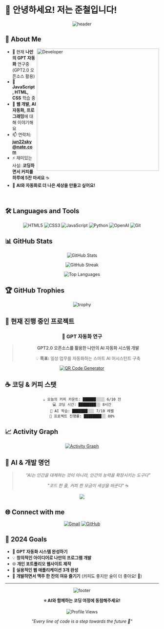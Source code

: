 # 👋 안녕하세요! 저는 준철입니다!

<div align="center">
  
![header](https://capsule-render.vercel.app/api?type=waving&color=gradient&height=200&section=header&text=Welcome%20to%20My%20GitHub!&fontSize=70&fontAlignY=35&animation=twinkling&fontColor=white)

</div>

## 🚀 About Me

<img align="right" alt="Developer" width="400" src="https://media.giphy.com/media/26tn33aiTi1jkl6H6/giphy.gif">

- 🔭 현재 **나만의 GPT 자동화** 연구중 (GPT2.0 오픈소스 활용)
- 🌱 **JavaScript, HTML, CSS** 학습 중
- 💬 **웹 개발, AI 자동화, 프로그래밍**에 대해 이야기해요
- 📫 연락처: **jun22sky@nate.com**
- ⚡ 재미있는 사실: **코딩하면서 커피를 하루에 5잔 마셔요** ☕
- 🤖 **AI와 자동화로 더 나은 세상을 만들고 싶어요!**

<br clear="both"/>

## 🛠️ Languages and Tools

<div align="center">

![HTML5](https://img.shields.io/badge/html5-%23E34F26.svg?style=for-the-badge&logo=html5&logoColor=white)
![CSS3](https://img.shields.io/badge/css3-%231572B6.svg?style=for-the-badge&logo=css3&logoColor=white)
![JavaScript](https://img.shields.io/badge/javascript-%23323330.svg?style=for-the-badge&logo=javascript&logoColor=%23F7DF1E)
![Python](https://img.shields.io/badge/python-3670A0?style=for-the-badge&logo=python&logoColor=ffdd54)
![OpenAI](https://img.shields.io/badge/OpenAI-74aa9c?style=for-the-badge&logo=openai&logoColor=white)
![Git](https://img.shields.io/badge/git-%23F05033.svg?style=for-the-badge&logo=git&logoColor=white)

</div>

## 📊 GitHub Stats

<div align="center">
  
![GitHub Stats](https://github-readme-stats.vercel.app/api?username=junetapa-juncheol&theme=radical&hide_border=false&include_all_commits=true&count_private=false)

![GitHub Streak](https://github-readme-streak-stats.herokuapp.com/?user=junetapa-juncheol&theme=radical&hide_border=false)

![Top Languages](https://github-readme-stats.vercel.app/api/top-langs/?username=junetapa-juncheol&theme=radical&hide_border=false&include_all_commits=true&count_private=false&layout=compact)

</div>

## 🏆 GitHub Trophies
<div align="center">
  
![trophy](https://github-profile-trophy.vercel.app/?username=junetapa-juncheol&theme=radical&no-frame=false&no-bg=false&margin-w=4)

</div>

## 🤖 현재 진행 중인 프로젝트

<div align="center">

### 🧠 GPT 자동화 연구
> **GPT2.0 오픈소스를 활용한 나만의 AI 자동화 시스템 개발**
> 
> 💡 **목표:** 일상 업무를 자동화하는 스마트 AI 어시스턴트 구축

[![QR Code Generator](https://github-readme-stats.vercel.app/api/pin/?username=junetapa-juncheol&repo=QR-Code-Generator&theme=radical)](https://github.com/junetapa-juncheol/QR-Code-Generator)

</div>

## ☕ 코딩 & 커피 스탯

<div align="center">

```text
☕ 오늘의 커피 카운트: ██████░░░░ 6/10 잔
💻 코딩 시간: ████████░░ 8시간
🤖 AI 학습: ███████░░░ 7/10 레벨
🚀 프로젝트 진행률: ████████░░ 80%
```

</div>

## 📈 Activity Graph
<div align="center">
  
[![Activity Graph](https://github-readme-activity-graph.vercel.app/graph?username=junetapa-juncheol&theme=react-dark)](https://github.com/ashutosh00710/github-readme-activity-graph)

</div>

## 💭 AI & 개발 명언

<div align="center">
  
> *"AI는 인간을 대체하는 것이 아니라, 인간의 능력을 확장시키는 도구다"*
> 
> *"코드 한 줄, 커피 한 모금이 세상을 바꾼다"* ☕

![](https://quotes-github-readme.vercel.app/api?type=horizontal&theme=radical)

</div>

## 🌐 Connect with me

<div align="center">

[![Gmail](https://img.shields.io/badge/Gmail-D14836?style=for-the-badge&logo=gmail&logoColor=white)](mailto:jun22sky@nate.com)
[![GitHub](https://img.shields.io/badge/github-%23121011.svg?style=for-the-badge&logo=github&logoColor=white)](https://github.com/junetapa-juncheol)

</div>

## 🎯 2024 Goals

- 🤖 **GPT 자동화 시스템 완성하기**
- 💡 **창의적인 아이디어로 나만의 프로그램 개발**
- 🌐 **개인 포트폴리오 웹사이트 제작**
- 📱 **실용적인 웹 애플리케이션 3개 완성**
- 🍺 **개발하면서 맥주 한 잔의 여유 즐기기** (커피도 좋지만 술이 더 좋아요! 🍻)

---

<div align="center">
  
![footer](https://capsule-render.vercel.app/api?type=waving&color=gradient&height=100&section=footer)

**⭐️ AI와 함께하는 코딩 여정에 동참해주세요!**

![Profile Views](https://komarev.com/ghpvc/?username=junetapa-juncheol&color=brightgreen)

*"Every line of code is a step towards the future 🚀"*

</div>
